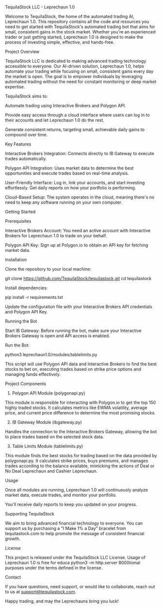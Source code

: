 TequilaStock LLC - Leprechaun 1.0

Welcome to TequilaStock, the home of the automated trading AI, Leprechaun 1.0. This repository contains all the code and resources you need to get started with TequilaStock's automated trading bot that aims for small, consistent gains in the stock market. Whether you're an experienced trader or just getting started, Leprechaun 1.0 is designed to make the process of investing simple, effective, and hands-free.

Project Overview

TequilaStock LLC is dedicated to making advanced trading technology accessible to everyone. Our AI-driven solution, Leprechaun 1.0, helps automate your trading while focusing on small, consistent gains every day the market is open. The goal is to empower individuals by leveraging automated trading without the need for constant monitoring or deep market expertise.

TequilaStock aims to:

Automate trading using Interactive Brokers and Polygon API.

Provide easy access through a cloud interface where users can log in to their accounts and let Leprechaun 1.0 do the rest.

Generate consistent returns, targeting small, achievable daily gains to compound over time.

Key Features

Interactive Brokers Integration: Connects directly to IB Gateway to execute trades automatically.

Polygon API Integration: Uses market data to determine the best opportunities and execute trades based on real-time analysis.

User-Friendly Interface: Log in, link your accounts, and start investing effortlessly. Get daily reports on how your portfolio is performing.

Cloud-Based Setup: The system operates in the cloud, meaning there's no need to keep any software running on your own computer.

Getting Started

Prerequisites

Interactive Brokers Account: You need an active account with Interactive Brokers for Leprechaun 1.0 to trade on your behalf.

Polygon API Key: Sign up at Polygon.io to obtain an API key for fetching market data.

Installation

Clone the repository to your local machine:

git clone https://github.com/TequilaStock/tequilastock.git
cd tequilastock

Install dependencies:

pip install -r requirements.txt

Update the configuration file with your Interactive Brokers API credentials and Polygon API Key.

Running the Bot

Start IB Gateway: Before running the bot, make sure your Interactive Brokers Gateway is open and API access is enabled.

Run the Bot:

python3 leprechaun1.0/modules/tablelimits.py

This script will use Polygon API data and Interactive Brokers to find the best stocks to bet on, executing trades based on strike price options and managing funds effectively.

Project Components

1. Polygon API Module (polygonapi.py)

This module is responsible for interacting with Polygon.io to get the top 150 highly traded stocks. It calculates metrics like EWMA volatility, average price, and current price difference to determine the most promising stocks.

2. IB Gateway Module (ibgateway.py)

Handles the connection to the Interactive Brokers Gateway, allowing the bot to place trades based on the selected stock data.

3. Table Limits Module (tablelimits.py)

This module finds the best stocks for trading based on the data provided by polygonapi.py. It calculates strike prices, buys premiums, and manages trades according to the balance available, mimicking the actions of Deal or No Deal Leprechaun and Cashier Leprechaun.

Usage

Once all modules are running, Leprechaun 1.0 will continuously analyze market data, execute trades, and monitor your portfolio.

You'll receive daily reports to keep you updated on your progress.

Supporting TequilaStock

We aim to bring advanced financial technology to everyone. You can support us by purchasing a "I Make 1% a Day" bracelet from tequilastock.com to help promote the message of consistent financial growth.

License

This project is released under the TequilaStock LLC License. Usage of Leprechaun 1.0 is free for educa python3 -m http.server 8000tional purposes under the terms defined in the license.

Contact

If you have questions, need support, or would like to collaborate, reach out to us at support@tequilastock.com.

Happy trading, and may the Leprechauns bring you luck!

